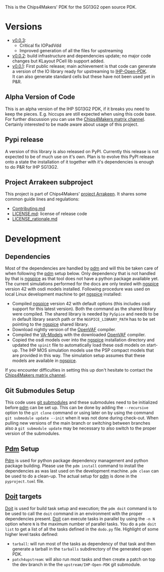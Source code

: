 This is the Chips4Makers' PDK for the SG13G2 open source PDK.

# Versions

* [v0.0.3](https://gitlab.com/Chips4Makers/c4m-pdk-ihpsg13g2/-/commits/v0.0.3):
  * Critical fix IOPadVdd
  * Improved generation of all the files for upstreaming
* [v0.0.2](https://gitlab.com/Chips4Makers/c4m-pdk-ihpsg13g2/-/commits/v0.0.2): build infrastructure and dependencies update; no major code changes but KLayout PCell lib support added.
* [v0.0.1](https://gitlab.com/Chips4Makers/c4m-pdk-ihpsg13g2/-/commits/v0.0.1): First public release; main achievement is that code can generate a version of the IO library ready for upstreaming to [IHP-Open-PDK](https://github.com/IHP-GmbH/IHP-Open-PDK/).  
  It can also generate standard cells but these have not been used yet in P&R.

## Alpha Version of Code

This is an alpha version of the IHP SG13G2 PDK, if it breaks you need to keep the pieces. E.g. hiccups are still expected when using this code base. For further discussion you can use the [Chips4Makers matrix channel](https://matrix.to/#/#Chips4Makers_community:gitter.im). Certainly interested to be made aware about usage of this project.

## Pypi release

A version of this library is also released on PyPI. Currently this release is not expected to be of much use on it's own. Plan is to evolve this PyPI release onto a state the installation of it together with it's dependencies is enough to do P&R for IHP SG13G2.

## Project Arrakeen subproject

This project is part of Chips4Makers' [project Arrakeen](https://gitlab.com/Chips4Makers/c4m-arrakeen). It shares some common guide lines and regulations:

* [Contributing.md](https://gitlab.com/Chips4Makers/c4m-arrakeen/-/blob/redtape_v1/Contributing.md)
* [LICENSE.md](https://gitlab.com/Chips4Makers/c4m-arrakeen/-/blob/redtape_v1/LICENSE.md): license of release code
* [LICENSE_rationale.md](https://gitlab.com/Chips4Makers/c4m-arrakeen/-/blob/redtape_v1/LICENSE_rationale.md)

# Development

## Dependencies

Most of the dependencies are handled by [pdm](https://pdm-project.org/) and will this be taken care of when following the [pdm](https://pdm-project.org/) setup below. Only dependency that is not handled by that is [ngspice](https://ngspice.sourceforge.io/index.html) as that tool does not have a python package available yet. The current simulations performed for the docs are only tested with [ngspice](https://ngspice.sourceforge.io/index.html) version 42 with osdi models installed. Following procedure was used on local Linux development machine to get [ngspice](https://ngspice.sourceforge.io/index.html) installed:

* Compiled [ngspice](https://ngspice.sourceforge.io/index.html) version 42 with default options (this includes osdi support for this latest version). Both the command as the shared library were compiled. The shared library is needed by `PySpice` and needs to be in default library search path or the `NGSPICE_LIBRARY_PATH` has to be set pointing to the [ngspice](https://ngspice.sourceforge.io/index.html) shared library.
* Download nightly version of the [OpenVAF](https://openvaf.semimod.de/) compiler.
* Compiled the [VA-Models](https://github.com/dwarning/VA-Models) with the downloaded [OpenVAF](https://openvaf.semimod.de/) compiler.
* Copied the osdi models over into the [ngspice](https://ngspice.sourceforge.io/index.html) installation directory and updated the `spinit` file to automatically load these osdi models on start-up. The IHP MOS simulation models use the PSP compact models that are provided in this way. The simulation setup assumes that these models are available in [ngspice](https://ngspice.sourceforge.io/index.html).

If you encounter difficulties in setting this up don't hesitate to contact the [Chips4Makers matrix channel](https://matrix.to/#/#Chips4Makers_community:gitter.im).

## Git Submodules Setup

This code uses [git submodules](https://git-scm.com/book/en/Git-Tools-Submodules) and these submodules need to be initialized before [pdm](https://pdm-project.org/) can be set up. This can be done by adding the `--recursive` option to the `git clone` command or using later on by using the command `git submodule update --init` when it was not done during check-out. When pulling new versions of the main branch or switching between branches also a `git submodule update` may be necessary to also switch to the proper version of the submodules.

## [Pdm](https://pdm-project.org/) Setup

[Pdm](https://pdm-project.org/) is used for python package dependency management and python package building. Please use the `pdm install` command to install the dependencies as was last used on the development machine. `pdm clean` can be used to do a clean-up. The actual setup for [pdm](https://pdm-project.org/) is done in the `pyproject.toml` file.

## [Doit](https://pydoit.org/) targets

[Doit](https://pydoit.org/) is used for build task setup and execution; the `pdm doit` command is to be used to call the `doit` command in an environment with the proper dependencies present. [Doit](https://pydoit.org/) can execute tasks in parallel by using the `-n N` option where `N` is the maximum number of parallel tasks. You do a `pdm doit list` to get a list of all the tasks defined in the `dodo.py` file. Highlight of some higher level tasks defined:

* `tarball`: will run most of the tasks as dependency of that task and then generate a tarball in the `tarballs` subdirectory of the generated open PDK.
* `patch4upstream`: will also run most tasks and then create a patch on top the dev branch in the the `upstream/IHP-Open-PDK` git submodule.
